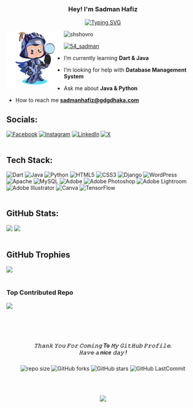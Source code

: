 

<h3 align="center"> Hey! I'm  <strong> Sadman Hafiz </strong> </h3>

<div align="center"> 
  
[![Typing SVG](https://readme-typing-svg.herokuapp.com?font=poppins&size=20&duration=4000&color=4267B2&background=EB00FF00&center=true&vCenter=true&width=600&lines=A++Passionate++Developer++From++Bangladesh;Graphics+Designer)](https://git.io/typing-svg)
</div>


<img align="left" width="150" height="150" src="https://raw.githubusercontent.com/nimendrak/nimendrak/main/my-octo/my-octocat.png"></a>

<p align="left"> <img src="https://komarev.com/ghpvc/?username=shshovro&label=Profile%20views&color=0e75b6&style=flat" alt="shshovro" /> </p>

<p align="left"> <a href="https://twitter.com/54_sadman" target="blank"><img src="https://img.shields.io/twitter/follow/54_sadman?logo=twitter&style=for-the-badge" alt="54_sadman" /></a> </p>

- I’m currently learning **Dart & Java**

- I’m looking for help with **Database Management System**

- Ask me about **Java & Python**

- How to reach me **sadmanhafiz@gdgdhaka.com**

 
## Socials:
[![Facebook](https://img.shields.io/badge/Facebook-%231877F2.svg?logo=Facebook&logoColor=white)](https://facebook.com/sadman.hafizshovro) [![Instagram](https://img.shields.io/badge/Instagram-%23E4405F.svg?logo=Instagram&logoColor=white)](https://instagram.com/sadmanhfz_9) [![LinkedIn](https://img.shields.io/badge/LinkedIn-%230077B5.svg?logo=linkedin&logoColor=white)](https://linkedin.com/in/sadmanhafiz) [![X](https://img.shields.io/badge/X-black.svg?logo=X&logoColor=white)](https://x.com/54_sadman) 
 <br>
 <br>
## Tech Stack:
![Dart](https://img.shields.io/badge/dart-%230175C2.svg?style=flat&logo=dart&logoColor=white) ![Java](https://img.shields.io/badge/java-%23ED8B00.svg?style=flat&logo=openjdk&logoColor=white) ![Python](https://img.shields.io/badge/python-3670A0?style=flat&logo=python&logoColor=ffdd54) ![HTML5](https://img.shields.io/badge/html5-%23E34F26.svg?style=flat&logo=html5&logoColor=white) ![CSS3](https://img.shields.io/badge/css3-%231572B6.svg?style=flat&logo=css3&logoColor=white) ![Django](https://img.shields.io/badge/django-%23092E20.svg?style=flat&logo=django&logoColor=white) ![WordPress](https://img.shields.io/badge/WordPress-%23117AC9.svg?style=flat&logo=WordPress&logoColor=white) ![Apache](https://img.shields.io/badge/apache-%23D42029.svg?style=flat&logo=apache&logoColor=white) ![MySQL](https://img.shields.io/badge/mysql-%2300000f.svg?style=flat&logo=mysql&logoColor=white) ![Adobe](https://img.shields.io/badge/adobe-%23FF0000.svg?style=flat&logo=adobe&logoColor=white) ![Adobe Photoshop](https://img.shields.io/badge/adobe%20photoshop-%2331A8FF.svg?style=flat&logo=adobe%20photoshop&logoColor=white) ![Adobe Lightroom](https://img.shields.io/badge/Adobe%20Lightroom-31A8FF.svg?style=flat&logo=Adobe%20Lightroom&logoColor=white) ![Adobe Illustrator](https://img.shields.io/badge/adobe%20illustrator-%23FF9A00.svg?style=flat&logo=adobe%20illustrator&logoColor=white) ![Canva](https://img.shields.io/badge/Canva-%2300C4CC.svg?style=flat&logo=Canva&logoColor=white) ![TensorFlow](https://img.shields.io/badge/TensorFlow-%23FF6F00.svg?style=flat&logo=TensorFlow&logoColor=white)
 <br>
 <br>
## GitHub Stats:

![](https://github-readme-streak-stats.herokuapp.com/?user=shshovro&theme=ayu-mirage&hide_border=false)
![](https://github-readme-stats.vercel.app/api/top-langs/?username=shshovro&theme=ayu-mirage&hide_border=false&include_all_commits=false&count_private=false&layout=compact)
 <br>
 <br>
## GitHub Trophies
![](https://github-profile-trophy.vercel.app/?username=shshovro&theme=radical&no-frame=true&no-bg=false&margin-w=4)
 <br>
 <br>
### Top Contributed Repo
![](https://github-contributor-stats.vercel.app/api?username=shshovro&limit=5&theme=algolia&combine_all_yearly_contributions=true)


<br>
<br>
<br>
<h5 align="center">
𝚃𝚑𝚊𝚗𝚔 𝚈𝚘𝚞 𝙵𝚘𝚛 𝙲𝚘𝚖𝚒𝚗𝚐 To 𝙼𝚢 𝙶𝚒𝚝𝙷𝚞𝚋 𝙿𝚛𝚘𝚏𝚒𝚕𝚎. <br>
𝙷𝚊𝚟𝚎 𝚊 nice 𝚍𝚊𝚢 ! 
  <br>

</h5>
<div align="center">

![repo size](https://img.shields.io/github/repo-size/isharamaduranga/isharamaduranga?label=Repo%20Size&style=for-the-badge&labelColor=black&color=1eb61e)
![GitHub forks](https://img.shields.io/github/forks/isharamaduranga/isharamaduranga?&labelColor=black&color=2196f3&style=for-the-badge)
![GitHub stars](https://img.shields.io/github/stars/isharamaduranga/isharamaduranga?&labelColor=black&color=ff9800&style=for-the-badge)
![GitHub LastCommit](https://img.shields.io/github/last-commit/isharamaduranga/isharamaduranga?logo=github&labelColor=black&color=e91e63&style=for-the-badge)
</div>

<br>
<br>

<p align="center">
  <img width="1000"  src="https://capsule-render.vercel.app/api?type=waving&color=gradient&height=80&section=footer"/>
</p>


